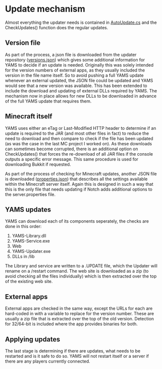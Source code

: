 # Update mechanism
Almost everything the updater needs is contained in [AutoUpdate.cs](https://github.com/richardbenson/YAMS/blob/master/Source/YAMS-Library/Functions/AutoUpdate.cs) and the CheckUpdates() function does the regular updates.

## Version file
As part of the process, a json file is downloaded from the updater repository ([versions.json](https://github.com/richardbenson/YAMS/blob/updater/versions.json)) which gives some additional information for YAMS to decide if an update is needed.  Originally this was solely intended for the version numbers of external apps, as they usually included the version in the file name itself.  So to avoid pushing a full YAMS update whenever an external updated, the JSON file could be updated and YAMS would see that a new version was available.  This has been extended to include the download and updating of external DLLs required by YAMS.  The mechanism now in place allows for new DLLs to be downloaded in advance of the full YAMS update that requires them.

## Minecraft itself
YAMS uses either an eTag or Last-Modified HTTP header to determine if an update is required to the JAR (and most other files in fact) to reduce the need to download and then compare to check if the file has been updated (as was the case in the last MC project I worked on).  As these downloads can sometimes become corrupted, there is an additional option on CheckUpdates() that forces the re-download of all JAR files if the console outputs a specific error message.  This same procedure is used for downloading Bukkit if requested.

As part of the process of checking for Minecraft updates, another JSON file is downloaded ([properties.json](https://github.com/richardbenson/YAMS/blob/updater/properties.json)) that describes all the settings available within the Minecraft server itself.  Again this is designed in such a way that this is the only file that needs updating if Notch adds additional options to the server.properties file.

## YAMS updates
YAMS can download each of its components seperately, the checks are done in this order:
  1. YAMS-Library.dll
  2. YAMS-Service.exe
  3. Web
  4. YAMS-Updater.exe
  5. DLLs in /lib

The Library and service are written to a .UPDATE file, which the Updater will rename on a /restart command.  The web site is downloaded as a zip (to avoid checking all the files individually) which is then extracted over the top of the existing web site.

## External apps
External apps are checked in the same way, except the URLs for each are hard-coded in with a variable to replace for the version number.  These are usually a zip file that is extracted over the top of the old version.  Detection for 32/64-bit is included where the app provides binaries for both.

## Applying updates
The last stage is determining if there are updates, what needs to be restarted and is it safe to do so.  YAMS will not restart itself or a server if there are any players currently connected.